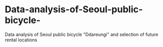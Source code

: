 # Data-analysis-of-Seoul-public-bicycle-
Data analysis of Seoul public bicycle "Ddareungi" and selection of future rental locations
